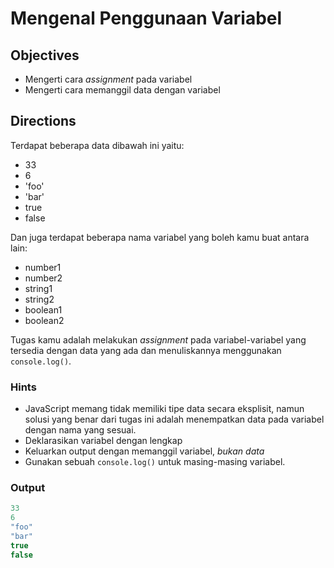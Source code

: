 # Mengenal Penggunaan Variabel


## Objectives

* Mengerti cara *assignment* pada variabel
* Mengerti cara memanggil data dengan variabel

## Directions
Terdapat beberapa data dibawah ini yaitu:
- 33
- 6
- 'foo'
- 'bar'
- true
- false

Dan juga terdapat beberapa nama variabel yang boleh kamu buat antara lain:
- number1
- number2
- string1
- string2
- boolean1
- boolean2

Tugas kamu adalah melakukan *assignment* pada variabel-variabel yang tersedia dengan data yang ada dan menuliskannya menggunakan `console.log()`.

### Hints

- JavaScript memang tidak memiliki tipe data secara eksplisit, namun solusi yang benar dari tugas ini adalah menempatkan data pada variabel dengan nama yang sesuai.
- Deklarasikan variabel dengan lengkap
- Keluarkan output dengan memanggil variabel, *bukan data*
- Gunakan sebuah `console.log()` untuk masing-masing variabel.

### Output

```javascript
33
6
"foo"
"bar"
true
false
```
